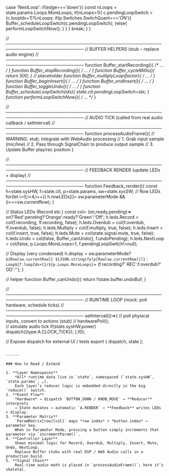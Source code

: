 
  case 'NextLoop':
    if(edge==='down'){
      const nLoops = state.params.Loops.MoreLoops;
      if(nLoops>1){
        c.pendingLoopSwitch = (c.loopIdx+1)%nLoops;
        if(p.Switches.SwitchQuant==='ON'){
          Buffer_scheduleLoopSwitch(c.pendingLoopSwitch);
        }else{
          performLoopSwitchNow();
        }
      }
    }
    break;
  }
}

// ───────────────────────────────────────────────────────────────────────────
//  BUFFER HELPERS (stub – replace audio engine)
// ───────────────────────────────────────────────────────────────────────────
function Buffer_startRecording(){ /* ... */ }
function Buffer_stopRecording(){ /* ... */ }
function Buffer_cycleMillis(){ return 500; }  // placeholder
function Buffer_multiplyLoop(factor){ /* ... */ }
function Buffer_beginInsert(){ /* ... */ }
function Buffer_endInsert(){ /* ... */ }
function Buffer_toggleUndo(){ /* ... */ }
function Buffer_scheduleLoopSwitch(idx){ state.ctl.pendingLoopSwitch=idx; }
function performLoopSwitchNow(){ /* ... */ }

// ───────────────────────────────────────────────────────────────────────────
//  AUDIO TICK  (called from real audio callback / setInterval)
// ───────────────────────────────────────────────────────────────────────────
function processAudioFrame(){
  // WARNING: stub; integrate with WebAudio processing
  // 1. Grab input sample (mic/line)
  // 2. Pass through SignalChain to produce output sample
  // 3. Update Buffer play/rec position
}

// ───────────────────────────────────────────────────────────────────────────
//  FEEDBACK RENDER (update LEDs + display)
// ───────────────────────────────────────────────────────────────────────────
function Feedback_render(){
  const h=state.sysHW, f=state.ctl, p=state.params, sw=state.sysSW;
  // Row LEDs
  for(let i=0;i<4;i++){ h.rowLEDs[i]= sw.parameterMode && (i===sw.currentRow); }

  // Status LEDs (Record etc.)
  const col= (on,ready,pending)=> on?'Red':pending?'Orange':ready?'Green':'Off';
  h.leds.Record   = col(f.recording, !f.recording, false);
  h.leds.Overdub  = col(f.overdub,  !f.overdub,  false);
  h.leds.Multiply = col(f.multiply, true, false);
  h.leds.Insert   = col(f.insert,   true, false);
  h.leds.Mute     = col(state.signal.mute, true, false);
  h.leds.Undo     = col(false, Buffer_canUndo(), f.undoPending);
  h.leds.NextLoop = col(false, p.Loops.MoreLoops>1, f.pendingLoopSwitch!=null);

  // Display (very condensed)
  h.display = sw.parameterMode?
      `${Row[sw.currentRow]} ${JSON.stringify(p[Row[sw.currentRow]])}` :
      `Loop${f.loopIdx+1}/${p.Loops.MoreLoops}`+
      (f.recording?' REC':f.overdub?' OD':'');
}

// helper
function Buffer_canUndo(){ return !!state.buffer.undoBuf; }

// ───────────────────────────────────────────────────────────────────────────
//  RUNTIME LOOP (mock: poll hardware, schedule ticks)
// ───────────────────────────────────────────────────────────────────────────
setInterval(()=>{
  // poll physical inputs, convert to actions (stub)
  // hardwarePoll();  
  // simulate audio tick
  if(state.sysHW.power) dispatch({type:A.CLOCK_TICK});
},10);

// Expose dispatch for external UI / tests
export { dispatch, state };
```

------

### How to Read / Extend

1. **Layer Namespaces**
    *All* runtime data live in `state`, namespaced (`state.sysHW`, `state.params`, …).
    Each layer’s reducer logic is embedded directly in the big `reduce()` switch.
2. **Event Flow**
    *Hardware* → dispatch `BUTTON_DOWN / KNOB_MOVE` → **Reducer** interprets
    → State mutates → automatic `A.RENDER` → **Feedback** writes LEDs + display.
3. **Parameter Matrix**
    `ParamMatrix[row][col]` maps *row index* + *button index* → parameter key.
    When in Parameter Mode, pressing a button simply increments that parameter via `incrementParam()`.
4. **Controller Layer**
    Shows minimal logic for Record, Overdub, Multiply, Insert, Mute, Undo, NextLoop.
    Replace Buffer stubs with real DSP / Web Audio calls in a production build.
5. **Signal Chain**
    Real‑time audio math is placed in `processAudioFrame()`; here it’s skeletal.
